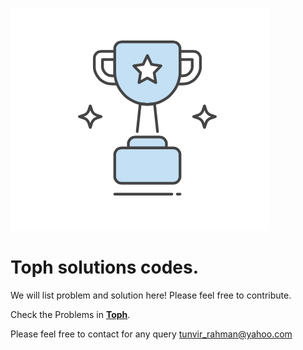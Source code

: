 ![Contest!](contest.png "Contest")
# Toph solutions codes.

We will list problem and solution here! Please feel free to contribute.

Check the Problems in **[Toph](https://toph.co/)**.

Please feel free to contact for any query tunvir_rahman@yahoo.com

